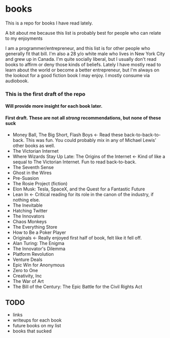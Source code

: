 # books

This is a repo for books I have read lately.

A bit about me because this list is probably best for people who can relate to my enjoyments

I am a programmer/entrepreneur, and this list is for other people who generally fit that bill. I'm also a 28 y/o white male who lives in New York City and grew up in Canada. I'm quite socially liberal, but I usually don't read books to affirm or deny those kinds of beliefs. Lately I have mostly read to learn about the world or become a better entrepreneur, but I'm always on the lookout for a good fiction book I may enjoy. I mostly consume via audiobook.

### This is the first draft of the repo
#### Will provide more insight for each book later.

#### First draft. These are not all *strong* recommendations, but none of these suck

- Money Ball, The Big Short, Flash Boys <- Read these back-to-back-to-back. This was fun. You could probably mix in any of Michael Lewis’ other books as well.
- The Victorian Internet
- Where Wizards Stay Up Late: The Origins of the Internet <- Kind of like a sequal to The Victorian Internet. Fun to read back-to-back.
- The Seventh Sense
- Ghost in the Wires
- Pre-Suasion
- The Rosie Project (fiction)
- Elon Musk: Tesla, SpaceX, and the Quest for a Fantastic Future
- Lean In <- Critical reading for its role in the canon of the industry, if nothing else.
- The Inevitable
- Hatching Twitter
- The Innovators
- Chaos Monkeys
- The Everything Store
- How to Be a Poker Player
- Originals <- Really enjoyed first half of book, felt like it fell off.
- Alan Turing: The Enigma
- The Innovator's Dilemma
- Platform Revolution
- Venture Deals
- Epic Win for Anonymous
- Zero to One
- Creativity, Inc
- The War of Art
- The Bill of the Century: The Epic Battle for the Civil Rights Act

## TODO
- links
- writeups for each book
- future books on my list
- books that sucked
